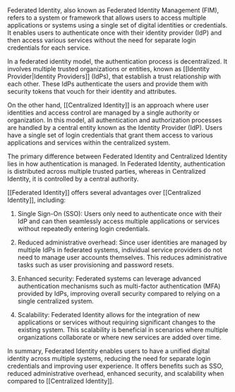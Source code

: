 
Federated Identity, also known as Federated Identity Management (FIM), refers to a system or framework that allows users to access multiple applications or systems using a single set of digital identities or credentials. It enables users to authenticate once with their identity provider (IdP) and then access various services without the need for separate login credentials for each service.

In a federated identity model, the authentication process is decentralized. It involves multiple trusted organizations or entities, known as [[Identity Provider|Identity Providers]] (IdPs), that establish a trust relationship with each other. These IdPs authenticate the users and provide them with security tokens that vouch for their identity and attributes.

On the other hand, [[Centralized Identity]] is an approach where user identities and access control are managed by a single authority or organization. In this model, all authentication and authorization processes are handled by a central entity known as the Identity Provider (IdP). Users have a single set of login credentials that grant them access to various applications and services within the centralized system.

The primary difference between Federated Identity and Centralized Identity lies in how authentication is managed. In Federated Identity, authentication is distributed across multiple trusted parties, whereas in Centralized Identity, it is controlled by a central authority.

[[Federated Identity]] offers several advantages over [[Centralized Identity]], including:

1. Single Sign-On (SSO): Users only need to authenticate once with their IdP and can then seamlessly access multiple applications or services without repeatedly entering login credentials.

2. Reduced administrative overhead: Since user identities are managed by multiple IdPs in federated systems, individual service providers do not need to manage user accounts themselves. This reduces administrative tasks such as user provisioning and password resets.

3. Enhanced security: Federated systems can leverage advanced authentication mechanisms such as multi-factor authentication (MFA) provided by IdPs, improving overall security compared to relying on a single centralized system.

4. Scalability: Federated Identity allows for the integration of new applications or services without requiring significant changes to the existing system. This scalability is beneficial in scenarios where multiple organizations collaborate or where new services are added over time.

In summary, Federated Identity enables users to have a unified digital identity across multiple systems, reducing the need for separate login credentials and improving user experience. It offers benefits such as SSO, reduced administrative overhead, enhanced security, and scalability when compared to [[Centralized Identity]].
